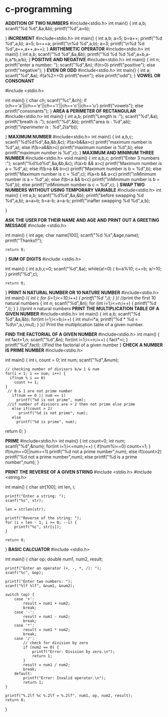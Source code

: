 # c-programming
**ADDITION OF TWO NUMBERS**
#include<stdio.h>
int main()
{
    int a,b;
    scanf("%d %d",&a,&b);
    printf("%d",a+b);
    
}
**INCREMENT**
#include<stdio.h>
int main()
{
    int a,b;
    a=5;
    b=a++;
    printf("%d %d",a,b);
    a=5;
    b=++a;
    printf("\n%d %d",a,b);
    a=3;
    printf("\n%d %d %d",a++,a++,a++); 
}
**ARITHEMETIC OPERATOR**
#include<stdio.h>
int main()
{
    int a,b;
    scanf("%d %d",&a,&b);
    printf("%d %d %d %d",a+b,a-b,a*b,a/b);
}
**POSITIVE AND NEGATIVE**
#include<stdio.h>
int main()
{
    int n;
    printf("enter a number: ");
    scanf("%d",&n);
    if(n>0)
        printf("positive");
    else
       printf("negative");
}
**EVEN OR ODD**
#include<stdio.h>
int main()
{
    int a;
    scanf("%d",&a);
    if(a%2==0)
    printf("even");
    else
    printf("odd");
}
**VOWEL OR CONSONANT**

#include <stdio.h>

int main()
{
    char ch;
    scanf("%c",&ch);
    if (ch=='a'||ch=='e'||ch=='i'||ch=='o'||ch=='u')
    printf("vowels");
    else
    printf("consonants");
}
**AREA & PERIMETER OF RECTANGULAR**
#include<stdio.h>
int main()
{
    int a,b;
    printf("Length is :");
    scanf("%d",&a);
    printf("breath is :");
    scanf("%d",&b);
    printf("area is : %d",a*b);
    printf("\nperimeter is : %d",2*(a*b));
    
}
**MAXIMUM NUMBER**
#include<stdio.h>
int main()
{
    int a,b,c;
    scanf("%d%d%d",&a,&b,&c);
    if(a>b&&a>c)
    printf("maximum number is %d",a);
    else if(b>a&&b>c)
    printf("maximum number is %d",b);
    else printf("maximum number is %d",c);
}
**MAXIMUM AND MINIMUM THREE NUMBER**
#include<stdio.h>
void main()
{
 int a,b,c;
 printf("Enter 3 numbers :");
 scanf("%d%d%d",&a,&b,&c);
 if(a>b && a>c)
  printf("Maximum number is a = %d",a);
 else if(b>a && b>c)
  printf("Maximum number is b = %d",b);
 else
   printf("Maximum number is c = %d",c);
 if(a<b && a<c)
  printf("\nMinimum number is a = %d",a);
 else if(b<a && b<c)
  printf("\nMinimum number is b = %d",b);
 else
   printf("\nMinimum number is c = %d",c);
}
**SWAP TWO NUMBERS WITHOUT USING TEMPORARY VARIABLE**
#include<stdio.h>
int main()
{
    int a,b;
    scanf("%d%d",&a,&b);
    printf("before swapping %d %d",a,b);
    a=a+b;
    b=a-b;
    a=a-b;
    printf("\nafter swapping %d %d",a,b);
    
}

**ASK THE USER FOR THEIR NAME AND AGE AND PRINT OUT A GREETING MESSAGE**
#include <stdio.h>

int main()
{
    int age;
    char name[100];
    scanf("%d %s",&age,name);
    printf("Thanks!!");

    return 0;
}
**SUM OF DIGITS**
#include <stdio.h>

int main()
{
    int a,b,c=0;
    scanf("%d",&a);
    while(a!=0)
   {
       b=a%10;
       c+=b;
       a/=10;
   }
    printf("%d",c);

    return 0;
}
**PRINT N NATURAL NUMBER OR 10 NATURE NUMBER**
#include<stdio.h>
int main()
/*{
    int i;
    for (i=1;i<=10;i++)
    {
        printf("%d ",i);
    }
}*/ //print the first 10 natural numbers
{
    int n;
    scanf("%d",&n);
    for (int i=1;i<=n;i++)
    {
        printf("%d ",i);
    }
} //print n natural numbers
**PRINT THE MULTIPLICATION TABLE OF A GIVEN NUMBER**
#include<stdio.h>
int main()
{
    int a,b;
    scanf("%d %d",&a,&b);
    for(int i=1;i<=b;i++)
    {
        int mul=i*a;
        printf("%d * %d = %d\n",a,i,mul);
    }
}// Print the multiplication table of a given number.

**FIND THE FACTORIAL OF A GIVEN NUMBER**
#include<stdio.h>
int main()
{
    int fact=1,n;
    scanf("%d",&n);
    for(int i=1;i<=n;i++)
    {
        fact*=i;
    }
    printf("%d",fact);    //Find the factorial of a given number
}
**CHECK A NUMBER IS PRIME NUMBER** 
#include<stdio.h>  

int main()
{
    int i, count = 0;
    int num;
    scanf("%d",&num);
    
    // checking number of divisors b/w 1 & num
    for(i = 1; i <= num; i++) {
      if(num % i == 0) 
        count += 1;
    } 
     // 0 & 1 are not prime number
       if(num == 0 || num == 1)
         printf("%d is not prime", num); 
     //if number of divisors are > 2 then not prime else prime 
       else if(count > 2) 
          printf("%d is not prime", num);
       else
         printf("%d is prime", num);

  return 0;
}

**PRIME**
#include<stdio.h>
int main()
{
    int count=0;
    int num;
    scanf("%d",&num);
    for(int i=1;i<=num;i++)
    {
        if(num%i==0)
        count+=1;
    }
    if(num==0||num==1)
    printf("%d not a prime number",num);
    else if(count>2)
    printf("%d not a prime number",num);
    else
    printf("%d is a prime number",num);
}

**PRINT THE REVERSE OF A GIVEN STRING**
#include <stdio.h>
#include <string.h>

int main() {
    char str[100];
    int len, i;

    printf("Enter a string: ");
    scanf("%s", str);

    len = strlen(str);

    printf("Reverse of the string: ");
    for (i = len - 1; i >= 0; --i) {
        printf("%c", str[i]);
    }

    return 0;
}
**BASIC CALCUATOR**
#include <stdio.h>

int main() {
    char op;
    double num1, num2, result;

    printf("Enter an operator (+, -, *, /): ");
    scanf("%c", &op);

    printf("Enter two numbers: ");
    scanf("%lf %lf", &num1, &num2);

    switch (op) {
        case '+':
            result = num1 + num2;
            break;
        case '-':
            result = num1 - num2;
            break;
        case '*':
            result = num1 * num2;
            break;
        case '/':
            // check for division by zero
            if (num2 == 0) {
                printf("Error: Division by zero.\n");
                return 1;
            }
            result = num1 / num2;
            break;
        default:
            printf("Error: Invalid operator.\n");
            return 1;
    }

    printf("%.2lf %c %.2lf = %.2lf", num1, op, num2, result);
    return 0;
}
